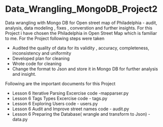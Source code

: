 # Data_Wrangling_MongoDB_Project2
Data wrangling with Mongo DB for Open street map of Philadelphia - audit, analysis, data modeling , fixes , converstion and further insights. For this Project i have chosen the Philadelphia in Open Street Map which is familiar to me.
For the Project following steps were taken
- Audited the quality of data for its validity , accuracy, completeness, inconsistency and uniformity
- Developed plan for cleaning
- Wrote code for cleaning
- Change the format to Json and store it in Mongo DB for further analysis and insight.

Following are the important documents for this Project
 - Lesson 6 Iterative Parsing Excercise code -mapparser.py
 - Lesson 6 Tags Types Excercise code - tags.py
 - Lesson 6 Exploring Users code - users.py
 - Lesson 6 Audit and Improve street names code - audit.py
 - Lesson 6 Preparing the Database( wrangle and transform to Json) - data.py

